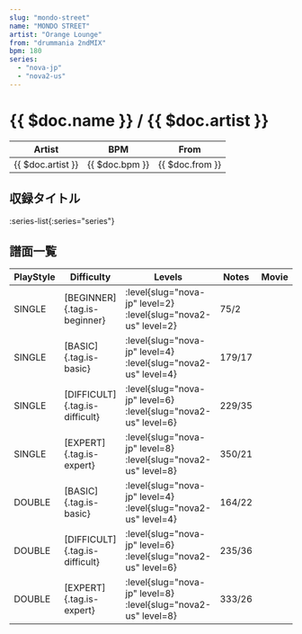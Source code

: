 ```yaml
---
slug: "mondo-street"
name: "MONDO STREET"
artist: "Orange Lounge"
from: "drummania 2ndMIX"
bpm: 180
series:
  - "nova-jp"
  - "nova2-us"
---
```


# {{ $doc.name }} / {{ $doc.artist }}

|Artist|BPM|From|
|------|---|----|
|{{ $doc.artist }}|{{ $doc.bpm }}|{{ $doc.from }}|

## 収録タイトル

:series-list{:series="series"}

## 譜面一覧

|PlayStyle|Difficulty|Levels|Notes|Movie|
|---------|----------|------|-----|-----|
|SINGLE|[BEGINNER]{.tag.is-beginner}|<div class="field is-grouped is-grouped-multiline">:level{slug="nova-jp" level=2} :level{slug="nova2-us" level=2}</div>|75/2||
|SINGLE|[BASIC]{.tag.is-basic}|<div class="field is-grouped is-grouped-multiline">:level{slug="nova-jp" level=4} :level{slug="nova2-us" level=4}</div>|179/17||
|SINGLE|[DIFFICULT]{.tag.is-difficult}|<div class="field is-grouped is-grouped-multiline">:level{slug="nova-jp" level=6} :level{slug="nova2-us" level=6}</div>|229/35||
|SINGLE|[EXPERT]{.tag.is-expert}|<div class="field is-grouped is-grouped-multiline">:level{slug="nova-jp" level=8} :level{slug="nova2-us" level=8}</div>|350/21||
|DOUBLE|[BASIC]{.tag.is-basic}|<div class="field is-grouped is-grouped-multiline">:level{slug="nova-jp" level=4} :level{slug="nova2-us" level=4}</div>|164/22||
|DOUBLE|[DIFFICULT]{.tag.is-difficult}|<div class="field is-grouped is-grouped-multiline">:level{slug="nova-jp" level=6} :level{slug="nova2-us" level=6}</div>|235/36||
|DOUBLE|[EXPERT]{.tag.is-expert}|<div class="field is-grouped is-grouped-multiline">:level{slug="nova-jp" level=8} :level{slug="nova2-us" level=8}</div>|333/26||
